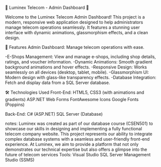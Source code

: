 

🌟 Luminex Telecom - Admin Dashboard 🌟

Welcome to the Luminex Telecom Admin Dashboard! This project is a modern, responsive web application designed to help administrators manage telecom operations seamlessly. It features a stunning user interface with dynamic animations, glassmorphism effects, and a clean design.

🚀 Features
Admin Dashboard: Manage telecom operations with ease.

-E-Shops Management: View and manage e-shops, including shop details, ratings, and voucher information.
-Dynamic Animations: Smooth gradient background animations and hover effects.
-Responsive Design: Works seamlessly on all devices (desktop, tablet, mobile).
-Glassmorphism UI: Modern design with glass-like transparency effects.
-Database Integration: Fetch and display data from a SQL Server database.

🛠️ Technologies Used
Front-End:
HTML5, CSS3 (with animations and gradients)
ASP.NET Web Forms
FontAwesome Icons
Google Fonts (Poppins)

Back-End:
C# (ASP.NET)
SQL Server (Database)


notes:
Luminex was created as part of our database course (CSEN501) to showcase our skills in designing and implementing a fully functional telecom company website. This project represents our ability to integrate complex database systems with a seamless and user-friendly front-end experience. At Luminex,
we aim to provide a platform that not only demonstrates our technical expertise
but also offers a glimpse into the future of telecom services
Tools:
Visual Studio
SQL Server Management Studio (SSMS)
